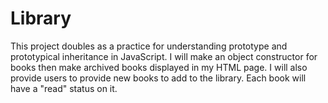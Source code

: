 # Library

This project doubles as a practice for understanding prototype and prototypical inheritance in JavaScript.  I will make an object constructor for books then make archived books displayed in my HTML page.  I will also provide users to provide new books to add to the library.  Each  book will have a "read" status on it.